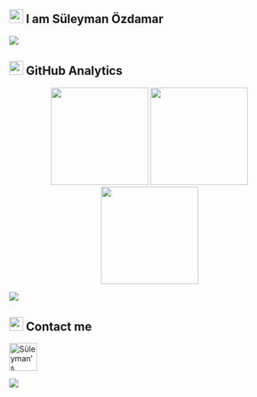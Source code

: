 ## <img alt=".." height="25rem" src="https://user-images.githubusercontent.com/71924410/122061745-78121800-cdf7-11eb-8133-14e87a0bfb93.png" /> I am Süleyman Özdamar 

<img src="https://media0.giphy.com/media/xUPGGDNsLvqsBOhuU0/giphy.gif?cid=790b7611603dced5755c69dd18fbea6e2033c46922bc107f&rid=giphy.gif&ct=g" /> 




## <img alt=".." height="25rem" src="https://user-images.githubusercontent.com/71924410/122061745-78121800-cdf7-11eb-8133-14e87a0bfb93.png" /> GitHub Analytics
<p align="center">
<img height="175px" src="https://github-readme-stats.vercel.app/api?username=SuleymanOzdamar&&show_icons=true&title_color=558B2F&icon_color=81C784&text_color=daf7dc&bg_color=151515">
<img height="175px"  src="https://github-readme-stats.vercel.app/api/top-langs/?username=SuleymanOzdamar&hide_title=false&layout=compact&theme=gotham&count_private=true" />
<img height="175px" src="https://github-readme-streak-stats.herokuapp.com/?user=SuleymanOzdamar&include_all_commits=true&hide_border=false&theme=gotham" />
</p>




<img src="https://raw.githubusercontent.com/rodrigograca31/rodrigograca31/master/matrix.svg" />



## <img alt=".." height="25rem" src="https://user-images.githubusercontent.com/71924410/122061745-78121800-cdf7-11eb-8133-14e87a0bfb93.png" /> Contact me
<a href="https://www.linkedin.com/in/s%C3%BCleyman-%C3%B6zdamar-35020a199/" target="_blank" rel="nofollow">
    <img height="50rem" alt="Süleyman's Linkedin" src="https://cdn4.iconfinder.com/data/icons/social-media-logos-6/512/56-linkedin-512.png" />
</a>

![](https://activity-graph.herokuapp.com/graph?username=SuleymanOzdamar&theme=react-dark&area=true)


